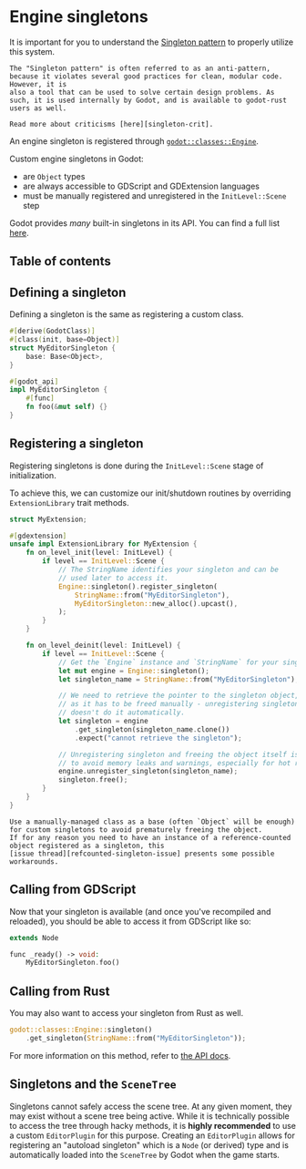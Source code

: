 <!--
  ~ Copyright (c) godot-rust; Bromeon and contributors.
  ~ This Source Code Form is subject to the terms of the Mozilla Public
  ~ License, v. 2.0. If a copy of the MPL was not distributed with this
  ~ file, You can obtain one at https://mozilla.org/MPL/2.0/.
-->

# Engine singletons

It is important for you to understand the [Singleton pattern][singleton] to
properly utilize this system.

```admonish info title="Controversy"
The "Singleton pattern" is often referred to as an anti-pattern, because it violates several good practices for clean, modular code. However, it is
also a tool that can be used to solve certain design problems. As such, it is used internally by Godot, and is available to godot-rust
users as well.

Read more about criticisms [here][singleton-crit].
```

An engine singleton is registered through [`godot::classes::Engine`][api-class-engine].

Custom engine singletons in Godot:

- are `Object` types
- are always accessible to GDScript and GDExtension languages
- must be manually registered and unregistered in the `InitLevel::Scene` step

Godot provides _many_ built-in singletons in its API. You can find a full list [here][godot-singleton-list].

[api-class-engine]: https://godot-rust.github.io/docs/gdext/master/godot/classes/struct.Engine.html
[godot-singleton-list]: https://docs.godotengine.org/en/stable/classes/class_@globalscope.html#properties
[singleton-crit]: https://en.wikipedia.org/wiki/Singleton_pattern#Criticism
[singleton]: https://en.wikipedia.org/wiki/Singleton_pattern


## Table of contents

<!-- toc -->


## Defining a singleton

Defining a singleton is the same as registering a custom class.

```rust
#[derive(GodotClass)]
#[class(init, base=Object)]
struct MyEditorSingleton {
    base: Base<Object>,
}

#[godot_api]
impl MyEditorSingleton {
    #[func]
    fn foo(&mut self) {}
}
```


## Registering a singleton

Registering singletons is done during the `InitLevel::Scene` stage of initialization.

To achieve this, we can customize our init/shutdown routines by overriding `ExtensionLibrary` trait methods.

```rust
struct MyExtension;

#[gdextension]
unsafe impl ExtensionLibrary for MyExtension {
    fn on_level_init(level: InitLevel) {
        if level == InitLevel::Scene {
            // The StringName identifies your singleton and can be
            // used later to access it.
            Engine::singleton().register_singleton(
                StringName::from("MyEditorSingleton"),
                MyEditorSingleton::new_alloc().upcast(),
            );
        }
    }

    fn on_level_deinit(level: InitLevel) {
        if level == InitLevel::Scene {
            // Get the `Engine` instance and `StringName` for your singleton.
            let mut engine = Engine::singleton();
            let singleton_name = StringName::from("MyEditorSingleton");

            // We need to retrieve the pointer to the singleton object,
            // as it has to be freed manually - unregistering singleton 
            // doesn't do it automatically.
            let singleton = engine
                .get_singleton(singleton_name.clone())
                .expect("cannot retrieve the singleton");

            // Unregistering singleton and freeing the object itself is needed 
            // to avoid memory leaks and warnings, especially for hot reloading.
            engine.unregister_singleton(singleton_name);
            singleton.free();
        }
    }
}
```

```admonish warning title="Singletons inheriting from *RefCounted*"
Use a manually-managed class as a base (often `Object` will be enough) for custom singletons to avoid prematurely freeing the object.
If for any reason you need to have an instance of a reference-counted object registered as a singleton, this 
[issue thread][refcounted-singleton-issue] presents some possible workarounds.
```

[refcounted-singleton-issue]: https://github.com/godot-rust/gdext/issues/522


## Calling from GDScript

Now that your singleton is available (and once you've recompiled and reloaded), you should be able to access it from GDScript like so:

```php
extends Node

func _ready() -> void:
    MyEditorSingleton.foo()
```


## Calling from Rust

You may also want to access your singleton from Rust as well.

```rust
godot::classes::Engine::singleton()
    .get_singleton(StringName::from("MyEditorSingleton"));
```

For more information on this method, refer to [the API docs][method-get-singleton].

[method-get-singleton]: https://godot-rust.github.io/docs/gdext/master/godot/classes/struct.Engine.html#method.get_singleton


## Singletons and the `SceneTree`

Singletons cannot safely access the scene tree. At any given moment, they may exist without a scene tree being active.
While it is technically possible to access the tree through hacky methods, it is **highly recommended** to use a
custom `EditorPlugin` for this purpose. Creating an `EditorPlugin` allows for registering an "autoload singleton" which is a `Node` (or
 derived) type and is automatically loaded into the `SceneTree` by Godot when the game starts.
